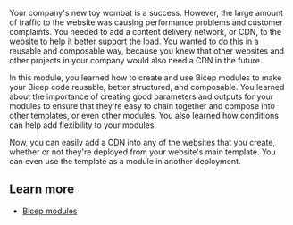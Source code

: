 Your company's new toy wombat is a success. However, the large amount of traffic to the website was causing performance problems and customer complaints. You needed to add a content delivery network, or CDN, to the website to help it better support the load. You wanted to do this in a reusable and composable way, because you knew that other websites and other projects in your company would also need a CDN in the future.

In this module, you learned how to create and use Bicep modules to make your Bicep code reusable, better structured, and composable. You learned about the importance of creating good parameters and outputs for your modules to ensure that they're easy to chain together and compose into other templates, or even other modules. You also learned how conditions can help add flexibility to your modules.

Now, you can easily add a CDN into any of the websites that you create, whether or not they're deployed from your website's main template. You can even use the template as a module in another deployment.

## Learn more

- [Bicep modules](/azure/azure-resource-manager/bicep/modules)
